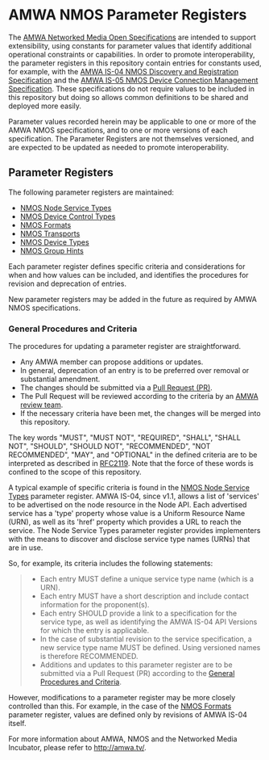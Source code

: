 # AMWA NMOS Parameter Registers

The [AMWA Networked Media Open Specifications](https://github.com/AMWA-TV/nmos) are intended to support extensibility, using constants for parameter values that identify additional operational constraints or capabilities. In order to promote interoperability, the parameter registers in this repository contain entries for constants used, for example, with the [AMWA IS-04 NMOS Discovery and Registration Specification](https://github.com/AMWA-TV/nmos-discovery-registration) and the [AMWA IS-05 NMOS Device Connection Management Specification](https://github.com/AMWA-TV/nmos-device-connection-management). These specifications do not require values to be included in this repository but doing so allows common definitions to be shared and deployed more easily.

Parameter values recorded herein may be applicable to one or more of the AMWA NMOS specifications, and to one or more versions of each specification. The Parameter Registers are not themselves versioned, and are expected to be updated as needed to promote interoperability.

## Parameter Registers

The following parameter registers are maintained:

- [NMOS Node Service Types](node-service-types/)
- [NMOS Device Control Types](device-control-types/)
- [NMOS Formats](formats/)
- [NMOS Transports](transports/)
- [NMOS Device Types](device-types/)
- [NMOS Group Hints](group-hints/)

Each parameter register defines specific criteria and considerations for when and how values can be included, and identifies the procedures for revision and deprecation of entries.

New parameter registers may be added in the future as required by AMWA NMOS specifications.

### General Procedures and Criteria

The procedures for updating a parameter register are straightforward.

- Any AMWA member can propose additions or updates.
- In general, deprecation of an entry is to be preferred over removal or substantial amendment.
- The changes should be submitted via a [Pull Request (PR)](https://help.github.com/articles/about-pull-requests/).
- The Pull Request will be reviewed according to the criteria by an [AMWA review team](https://github.com/orgs/AMWA-TV/teams/nmos-parameters-admin).
- If the necessary criteria have been met, the changes will be merged into this repository.

The key words "MUST", "MUST NOT", "REQUIRED", "SHALL", "SHALL
NOT", "SHOULD", "SHOULD NOT", "RECOMMENDED", "NOT RECOMMENDED",
"MAY", and "OPTIONAL" in the defined criteria are to be interpreted as
described in [RFC2119](https://tools.ietf.org/html/rfc2119).
Note that the force of these words is confined to the scope of this repository.

A typical example of specific criteria is found in the [NMOS Node Service Types](node-service-types/) parameter register. AMWA IS-04, since v1.1, allows a list of 'services' to be advertised on the node resource in the Node API. Each advertised service has a 'type' property whose value is a Uniform Resource Name (URN), as well as its 'href' property which provides a URL to reach the service. The Node Service Types parameter register provides implementers with the means to discover and disclose service type names (URNs) that are in use.

So, for example, its criteria includes the following statements:

> - Each entry MUST define a unique service type name (which is a URN).
> - Each entry MUST have a short description and include contact information for the proponent(s).
> - Each entry SHOULD provide a link to a specification for the service type, as well as identifying the AMWA IS-04 API Versions for which the entry is applicable.
> - In the case of substantial revision to the service specification, a new service type name MUST be defined. Using versioned names is therefore RECOMMENDED.
> - Additions and updates to this parameter register are to be submitted via a Pull Request (PR) according to the [General Procedures and Criteria](README.md#general-procedures-and-criteria).

However, modifications to a parameter register may be more closely controlled than this. For example, in the case of the [NMOS Formats](formats/) parameter register, values are defined only by revisions of AMWA IS-04 itself.

For more information about AMWA, NMOS and the Networked Media Incubator, please refer to http://amwa.tv/.
